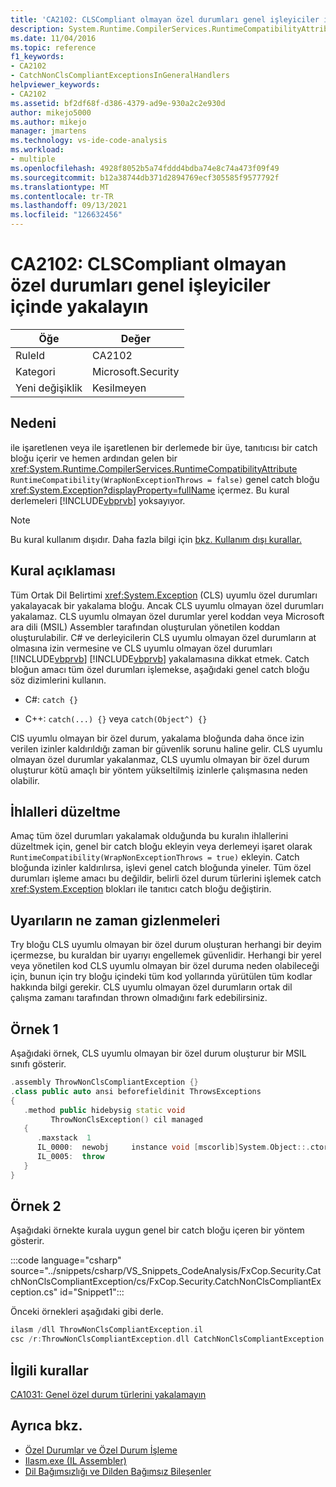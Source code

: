 ```yaml
---
title: 'CA2102: CLSCompliant olmayan özel durumları genel işleyiciler içinde yakalayın'
description: System.Runtime.CompilerServices.RuntimeCompatibilityAttribute ile işaretlenen veya RuntimeCompatibility(WrapNonExceptionThrows = false) ile işaretlenen bir derlemede üye, System.Exception'ı işleyen bir yakalama bloğu içerir ve hemen ardından gelen bir genel catch bloğu içermez.
ms.date: 11/04/2016
ms.topic: reference
f1_keywords:
- CA2102
- CatchNonClsCompliantExceptionsInGeneralHandlers
helpviewer_keywords:
- CA2102
ms.assetid: bf2df68f-d386-4379-ad9e-930a2c2e930d
author: mikejo5000
ms.author: mikejo
manager: jmartens
ms.technology: vs-ide-code-analysis
ms.workload:
- multiple
ms.openlocfilehash: 4928f8052b5a74fddd4bdba74e8c74a473f09f49
ms.sourcegitcommit: b12a38744db371d2894769ecf305585f9577792f
ms.translationtype: MT
ms.contentlocale: tr-TR
ms.lasthandoff: 09/13/2021
ms.locfileid: "126632456"
---
```

# <a name="ca2102-catch-non-clscompliant-exceptions-in-general-handlers"></a>CA2102: CLSCompliant olmayan özel durumları genel işleyiciler içinde yakalayın

|Öğe|Değer|
|-|-|
|RuleId|CA2102|
|Kategori|Microsoft.Security|
|Yeni değişiklik|Kesilmeyen|

## <a name="cause"></a>Nedeni
ile işaretlenen veya ile işaretlenen bir derlemede bir üye, tanıtıcısı bir catch bloğu içerir ve hemen ardından gelen bir <xref:System.Runtime.CompilerServices.RuntimeCompatibilityAttribute> `RuntimeCompatibility(WrapNonExceptionThrows = false)` genel catch bloğu <xref:System.Exception?displayProperty=fullName> içermez. Bu kural derlemeleri [!INCLUDE[vbprvb](../code-quality/includes/vbprvb_md.md)] yoksayıyor.

> [!NOTE]
> Bu kural kullanım dışıdır. Daha fazla bilgi için [bkz. Kullanım dışı kurallar.](fxcop-unported-deprecated-rules.md)

## <a name="rule-description"></a>Kural açıklaması

Tüm Ortak Dil Belirtimi <xref:System.Exception> (CLS) uyumlu özel durumları yakalayacak bir yakalama bloğu. Ancak CLS uyumlu olmayan özel durumları yakalamaz. CLS uyumlu olmayan özel durumlar yerel koddan veya Microsoft ara dili (MSIL) Assembler tarafından oluşturulan yönetilen koddan oluşturulabilir. C# ve derleyicilerin CLS uyumlu olmayan özel durumların at olmasına izin vermesine ve CLS uyumlu olmayan özel durumları [!INCLUDE[vbprvb](../code-quality/includes/vbprvb_md.md)] [!INCLUDE[vbprvb](../code-quality/includes/vbprvb_md.md)] yakalamasına dikkat etmek. Catch bloğun amacı tüm özel durumları işlemekse, aşağıdaki genel catch bloğu söz dizimlerini kullanın.

- C#: `catch {}`

- C++: `catch(...) {}` veya `catch(Object^) {}`

ClS uyumlu olmayan bir özel durum, yakalama bloğunda daha önce izin verilen izinler kaldırıldığı zaman bir güvenlik sorunu haline gelir. CLS uyumlu olmayan özel durumlar yakalanmaz, CLS uyumlu olmayan bir özel durum oluşturur kötü amaçlı bir yöntem yükseltilmiş izinlerle çalışmasına neden olabilir.

## <a name="how-to-fix-violations"></a>İhlalleri düzeltme

Amaç tüm özel durumları yakalamak olduğunda bu kuralın ihlallerini düzeltmek için, genel bir catch bloğu ekleyin veya derlemeyi işaret olarak `RuntimeCompatibility(WrapNonExceptionThrows = true)` ekleyin. Catch bloğunda izinler kaldırılırsa, işlevi genel catch bloğunda yineler. Tüm özel durumları işleme amacı bu değildir, belirli özel durum türlerini işlemek catch <xref:System.Exception> blokları ile tanıtıcı catch bloğu değiştirin.

## <a name="when-to-suppress-warnings"></a>Uyarıların ne zaman gizlenmeleri

Try bloğu CLS uyumlu olmayan bir özel durum oluşturan herhangi bir deyim içermezse, bu kuraldan bir uyarıyı engellemek güvenlidir. Herhangi bir yerel veya yönetilen kod CLS uyumlu olmayan bir özel duruma neden olabileceği için, bunun için try bloğu içindeki tüm kod yollarında yürütülen tüm kodlar hakkında bilgi gerekir. CLS uyumlu olmayan özel durumların ortak dil çalışma zamanı tarafından thrown olmadığını fark edebilirsiniz.

## <a name="example-1"></a>Örnek 1

Aşağıdaki örnek, CLS uyumlu olmayan bir özel durum oluşturur bir MSIL sınıfı gösterir.

```cpp
.assembly ThrowNonClsCompliantException {}
.class public auto ansi beforefieldinit ThrowsExceptions
{
   .method public hidebysig static void
         ThrowNonClsException() cil managed
   {
      .maxstack  1
      IL_0000:  newobj     instance void [mscorlib]System.Object::.ctor()
      IL_0005:  throw
   }
}
```

## <a name="example-2"></a>Örnek 2

Aşağıdaki örnekte kurala uygun genel bir catch bloğu içeren bir yöntem gösterir.

:::code language="csharp" source="../snippets/csharp/VS_Snippets_CodeAnalysis/FxCop.Security.CatchNonClsCompliantException/cs/FxCop.Security.CatchNonClsCompliantException.cs" id="Snippet1":::

Önceki örnekleri aşağıdaki gibi derle.

```cpp
ilasm /dll ThrowNonClsCompliantException.il
csc /r:ThrowNonClsCompliantException.dll CatchNonClsCompliantException.cs
```

## <a name="related-rules"></a>İlgili kurallar

[CA1031: Genel özel durum türlerini yakalamayın](/dotnet/fundamentals/code-analysis/quality-rules/ca1031)

## <a name="see-also"></a>Ayrıca bkz.

- [Özel Durumlar ve Özel Durum İşleme](/dotnet/csharp/programming-guide/exceptions/exceptions-and-exception-handling)
- [Ilasm.exe (IL Assembler)](/dotnet/framework/tools/ilasm-exe-il-assembler)
- [Dil Bağımsızlığı ve Dilden Bağımsız Bileşenler](/dotnet/standard/language-independence-and-language-independent-components)
